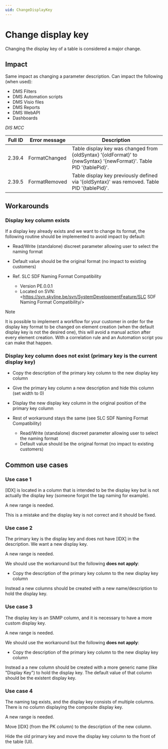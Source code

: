 ```yaml
---
uid: ChangeDisplayKey
---
```


# Change display key

Changing the display key of a table is considered a major change.

## Impact

Same impact as changing a parameter description. Can impact the following (when used):

- DMS Filters
- DMS Automation scripts
- DMS Visio files
- DMS Reports
- DMS WebAPI
- Dashboards

*DIS MCC*

| Full ID | Error message | Description |
|---------|---------------|-------------|
| 2.39.4  | FormatChanged | Table display key was changed from {oldSyntax} '{oldFormat}' to {newSyntax} '{newFormat}'. Table PID '{tablePid}'. |
| 2.39.5  | FormatRemoved | Table display key previously defined via '{oldSyntax}' was removed. Table PID '{tablePid}'. |

## Workarounds

### Display key column exists

If a display key already exists and we want to change its format, the following routine should be implemented to avoid impact by default:

- Read/Write (standalone) discreet parameter allowing user to select the naming format
- Default value should be the original format (no impact to existing customers)
- Ref. SLC SDF Naming Format Compatibility

  - Version PE.0.0.1
  - Located on SVN: <https://svn.skyline.be/svn/SystemDevelopmentFeature/SLC SDF Naming Format Compatibility/>

> [!NOTE]
> It is possible to implement a workflow for your customer in order for the display key format to be changed on element creation (when the default display key is not the desired one), this will avoid a manual action after every element creation.
> With a correlation rule and an Automation script you can make that happen.

### Display key column does not exist (primary key is the current display key)

- Copy the description of the primary key column to the new display key column
- Give the primary key column a new description and hide this column (set width to 0)
- Display the new display key column in the original position of the primary key column
- Rest of workaround stays the same (see SLC SDF Naming Format Compatibility)

  - Read/Write (standalone) discreet parameter allowing user to select the naming format
  - Default value should be the original format (no impact to existing customers)

## Common use cases

### Use case 1

[IDX] is located in a column that is intended to be the display key but is not actually the display key (someone forgot the tag naming for example).

A new range is needed.

This is a mistake and the display key is not correct and it should be fixed.

### Use case 2

The primary key is the display key and does not have [IDX] in the description. We want a new display key.

A new range is needed.

We should use the workaround but the following **does not apply**:

- Copy the description of the primary key column to the new display key column

Instead a new columns should be created with a new name/description to hold the display key.

### Use case 3

The display key is an SNMP column, and it is necessary to have a more custom display key.

A new range is needed.

We should use the workaround but the following **does not apply**:

- Copy the description of the primary key column to the new display key column

Instead a a new column should be created with a more generic name (like "Display Key") to hold the display key. The default value of that column should be the existent display key.

### Use case 4

The naming tag exists, and the display key consists of multiple columns. There is no column displaying the composite display key.

A new range is needed.

Move [IDX] (from the PK column) to the description of the new column.

Hide the old primary key and move the display key column to the front of the table (UI).
